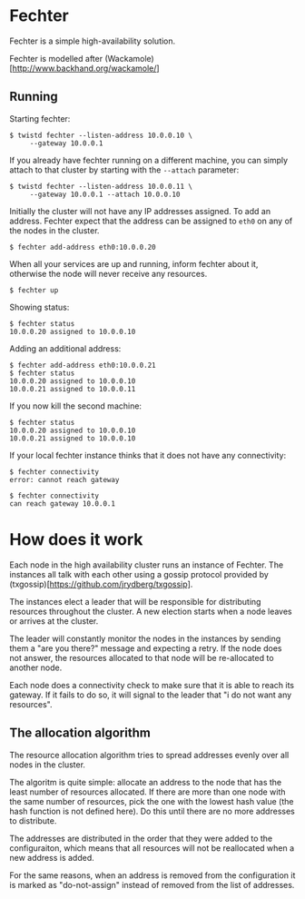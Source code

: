 # Fechter #

Fechter is a simple high-availability solution.

Fechter is modelled after
(Wackamole)[http://www.backhand.org/wackamole/]

## Running ##

Starting fechter:

    $ twistd fechter --listen-address 10.0.0.10 \
         --gateway 10.0.0.1

If you already have fechter running on a different machine, you can
simply attach to that cluster by starting with the `--attach`
parameter:

    $ twistd fechter --listen-address 10.0.0.11 \
         --gateway 10.0.0.1 --attach 10.0.0.10

Initially the cluster will not have any IP addresses assigned.  To add
an address.  Fechter expect that the address can be assigned to `eth0`
on any of the nodes in the cluster.

    $ fechter add-address eth0:10.0.0.20

When all your services are up and running, inform fechter about it,
otherwise the node will never receive any resources.

    $ fechter up

Showing status:

    $ fechter status
    10.0.0.20 assigned to 10.0.0.10

Adding an additional address:

    $ fechter add-address eth0:10.0.0.21
    $ fechter status
    10.0.0.20 assigned to 10.0.0.10
    10.0.0.21 assigned to 10.0.0.11

If you now kill the second machine:

    $ fechter status
    10.0.0.20 assigned to 10.0.0.10
    10.0.0.21 assigned to 10.0.0.10

If your local fechter instance thinks that it does not have any
connectivity:

    $ fechter connectivity
    error: cannot reach gateway

    $ fechter connectivity
    can reach gateway 10.0.0.1


# How does it work #

Each node in the high availability cluster runs an instance of
Fechter.  The instances all talk with each other using a gossip
protocol provided by (txgossip)[https://github.com/jrydberg/txgossip].

The instances elect a leader that will be responsible for distributing
resources throughout the cluster.  A new election starts when a node
leaves or arrives at the cluster.

The leader will constantly monitor the nodes in the instances by
sending them a "are you there?" message and expecting a retry.  If the
node does not answer, the resources allocated to that node will be
re-allocated to another node.

Each node does a connectivity check to make sure that it is able to
reach its gateway.  If it fails to do so, it will signal to the leader
that "i do not want any resources".

## The allocation algorithm ##

The resource allocation algorithm tries to spread addresses evenly
over all nodes in the cluster.

The algoritm is quite simple: allocate an address to the node that has
the least number of resources allocated.  If there are more than one
node with the same number of resources, pick the one with the lowest
hash value (the hash function is not defined here).  Do this until
there are no more addresses to distribute.

The addresses are distributed in the order that they were added to the
configuraiton, which means that all resources will not be reallocated
when a new address is added.

For the same reasons, when an address is removed from the
configuration it is marked as "do-not-assign" instead of removed from
the list of addresses.
